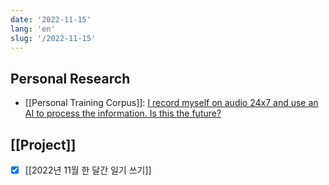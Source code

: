 ```yaml
---
date: '2022-11-15'
lang: 'en'
slug: '/2022-11-15'
---
```


## Personal Research

- [[Personal Training Corpus]]: [I record myself on audio 24x7 and use an AI to process the information. Is this the future?](https://roberdam.com/en/wisper.html)

## [[Project]]

- [x] [[2022년 11월 한 달간 일기 쓰기]]
